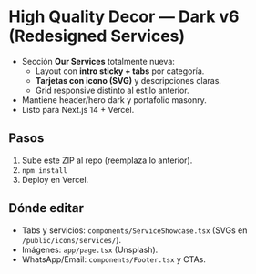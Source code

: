 # High Quality Decor — Dark v6 (Redesigned Services)

- Sección **Our Services** totalmente nueva:
  - Layout con **intro sticky + tabs** por categoría.
  - **Tarjetas con icono (SVG)** y descripciones claras.
  - Grid responsive distinto al estilo anterior.
- Mantiene header/hero dark y portafolio masonry.
- Listo para Next.js 14 + Vercel.

## Pasos
1) Sube este ZIP al repo (reemplaza lo anterior).
2) `npm install`
3) Deploy en Vercel.

## Dónde editar
- Tabs y servicios: `components/ServiceShowcase.tsx` (SVGs en `/public/icons/services/`).
- Imágenes: `app/page.tsx` (Unsplash).
- WhatsApp/Email: `components/Footer.tsx` y CTAs.
